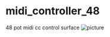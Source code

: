# midi_controller_48
48 pot midi cc control surface
![picture](https://github.com/i2make/midi_controller_48/main/blob/midi_controller_48.tif)

